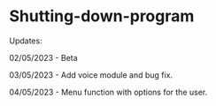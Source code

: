 # Shutting-down-program

Updates:

02/05/2023 - Beta

03/05/2023 - Add voice module and bug fix.

04/05/2023 - Menu function with options for the user.
